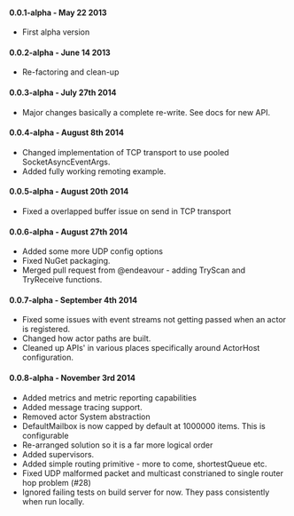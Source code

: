 #### 0.0.1-alpha - May 22 2013
* First alpha version

#### 0.0.2-alpha - June 14 2013
* Re-factoring and clean-up

#### 0.0.3-alpha - July 27th 2014
* Major changes basically a complete re-write. See docs for new API.

#### 0.0.4-alpha - August 8th 2014
* Changed implementation of TCP transport to use pooled SocketAsyncEventArgs.
* Added fully working remoting example.

#### 0.0.5-alpha - August 20th 2014
* Fixed a overlapped buffer issue on send in TCP transport

#### 0.0.6-alpha - August 27th 2014
* Added some more UDP config options
* Fixed NuGet packaging.
* Merged pull request from @endeavour - adding TryScan and TryReceive functions.

#### 0.0.7-alpha - September 4th 2014
* Fixed some issues with event streams not getting passed when an actor is registered.
* Changed how actor paths are built.
* Cleaned up APIs' in various places specifically around ActorHost configuration.

#### 0.0.8-alpha - November 3rd 2014
* Added metrics and metric reporting capabilities
* Added message tracing support.
* Removed actor System abstraction
* DefaultMailbox is now capped by default at 1000000 items. This is configurable
* Re-arranged solution so it is a far more logical order
* Added supervisors.
* Added simple routing primitive - more to come, shortestQueue etc. 
* Fixed UDP malformed packet and multicast constrianed to single router hop problem (#28)
* Ignored failing tests on build server for now. They pass consistently when run locally. 


